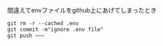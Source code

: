 間違えてenvファイルをgithub上にあげてしまったとき
```
git rm -r --cached .env
git commit -m"ignore .env file"
git push ~~~
```
